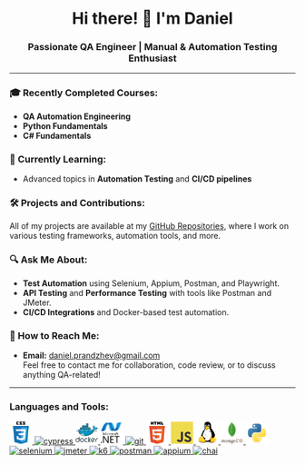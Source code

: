 <h1 align="center">Hi there! 👋 I'm Daniel</h1>

<h3 align="center">Passionate QA Engineer | Manual & Automation Testing Enthusiast</h3>

---

### 🎓 Recently Completed Courses:
- **QA Automation Engineering**
- **Python Fundamentals**
- **C# Fundamentals**
  
### 🚀 Currently Learning:
- Advanced topics in **Automation Testing** and **CI/CD pipelines**

### 🛠 Projects and Contributions:
All of my projects are available at my [GitHub Repositories](https://github.com/DPrandzhev?tab=repositories), where I work on various testing frameworks, automation tools, and more.

### 🔍 Ask Me About:
- **Test Automation** using Selenium, Appium, Postman, and Playwright.
- **API Testing** and **Performance Testing** with tools like Postman and JMeter.
- **CI/CD Integrations** and Docker-based test automation.

### 📧 How to Reach Me:
- **Email:** daniel.prandzhev@gmail.com  
Feel free to contact me for collaboration, code review, or to discuss anything QA-related!

---

<h3 align="left">Languages and Tools:</h3>
<p align="left">
  <a href="https://www.w3schools.com/css/" target="_blank" rel="noreferrer">
    <img src="https://raw.githubusercontent.com/devicons/devicon/master/icons/css3/css3-original-wordmark.svg" alt="css3" width="40" height="40"/>
  </a>
  <a href="https://www.cypress.io" target="_blank" rel="noreferrer">
    <img src="https://raw.githubusercontent.com/simple-icons/simple-icons/6e46ec1fc23b60c8fd0d2f2ff46db82e16dbd75f/icons/cypress.svg" alt="cypress" width="40" height="40"/>
  </a>
  <a href="https://www.docker.com/" target="_blank" rel="noreferrer">
    <img src="https://raw.githubusercontent.com/devicons/devicon/master/icons/docker/docker-original-wordmark.svg" alt="docker" width="40" height="40"/>
  </a>
  <a href="https://dotnet.microsoft.com/" target="_blank" rel="noreferrer">
    <img src="https://raw.githubusercontent.com/devicons/devicon/master/icons/dot-net/dot-net-original-wordmark.svg" alt="dotnet" width="40" height="40"/>
  </a>
  <a href="https://git-scm.com/" target="_blank" rel="noreferrer">
    <img src="https://www.vectorlogo.zone/logos/git-scm/git-scm-icon.svg" alt="git" width="40" height="40"/>
  </a>
  <a href="https://www.w3.org/html/" target="_blank" rel="noreferrer">
    <img src="https://raw.githubusercontent.com/devicons/devicon/master/icons/html5/html5-original-wordmark.svg" alt="html5" width="40" height="40"/>
  </a>
  <a href="https://developer.mozilla.org/en-US/docs/Web/JavaScript" target="_blank" rel="noreferrer">
    <img src="https://raw.githubusercontent.com/devicons/devicon/master/icons/javascript/javascript-original.svg" alt="javascript" width="40" height="40"/>
  </a>
  <a href="https://www.linux.org/" target="_blank" rel="noreferrer">
    <img src="https://raw.githubusercontent.com/devicons/devicon/master/icons/linux/linux-original.svg" alt="linux" width="40" height="40"/>
  </a>
  <a href="https://www.mongodb.com/" target="_blank" rel="noreferrer">
    <img src="https://raw.githubusercontent.com/devicons/devicon/master/icons/mongodb/mongodb-original-wordmark.svg" alt="mongodb" width="40" height="40"/>
  </a>
  <a href="https://www.python.org" target="_blank" rel="noreferrer">
    <img src="https://raw.githubusercontent.com/devicons/devicon/master/icons/python/python-original.svg" alt="python" width="40" height="40"/>
  </a>
  <a href="https://www.selenium.dev" target="_blank" rel="noreferrer">
    <img src="https://raw.githubusercontent.com/detain/svg-logos/780f25886640cef088af994181646db2f6b1a3f8/svg/selenium-logo.svg" alt="selenium" width="40" height="40"/>
  </a>
  <a href="https://jmeter.apache.org/" target="_blank" rel="noreferrer">
    <img src="https://avatars.githubusercontent.com/u/7551495?s=280&v=4" alt="jmeter" width="40" height="40"/>
  </a>
  <a href="https://k6.io/" target="_blank" rel="noreferrer">
    <img src="https://upload.wikimedia.org/wikipedia/commons/e/ef/K6-logo.svg" alt="k6" width="40" height="40"/>
  </a>
  <a href="https://postman.com" target="_blank" rel="noreferrer">
    <img src="https://www.vectorlogo.zone/logos/getpostman/getpostman-icon.svg" alt="postman" width="40" height="40"/>
  </a>
  <a href="https://appium.io/" target="_blank" rel="noreferrer">
    <img src="https://cdn.worldvectorlogo.com/logos/appium.svg" alt="appium" width="40" height="40"/>
  </a>
  <a href="https://www.chaijs.com/" target="_blank" rel="noreferrer">
    <img src="https://www.vectorlogo.zone/logos/chaijs/chaijs-icon.svg" alt="chai" width="40" height="40"/>
  </a>
</p>
